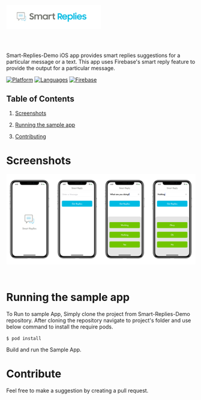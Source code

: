 

<div style="width:100%">
	<div style="width:50%; display:inline-block">
		<p align="center">
		<img align="center" src="https://github.com/pushpsenairekar2911/Smart-Replies-Demo/blob/master/Smart-Replies-Demo/Sketch/title.png">
		</p>	
	</div>	
</div>
</br>
</br>
</div>

Smart-Replies-Demo iOS app provides smart replies suggestions for a particular message or a text. This app uses Firebase's smart reply feature to provide the output for a particular message.

[![Platform](https://img.shields.io/badge/Platform-iOS-orange.svg)](https://github.com/pushpsenairekar2911/Smart-Replies-Demo)
[![Languages](https://img.shields.io/badge/Language-Swift-orange.svg)](https://github.com/pushpsenairekar2911/Smart-Replies-Demo)
[![Firebase](https://img.shields.io/badge/Firebase-Documentation-blue.svg)](https://firebase.google.com/docs/ml-kit/ios/generate-smart-replies)

## Table of Contents

1. [Screenshots](#Screenshots)

2. [Running the sample app](#Running-the-sample-app)

3. [Contributing](#Contributing)


# Screenshots

<img align="left" src="https://github.com/pushpsenairekar2911/Smart-Replies-Demo/blob/master/Smart-Replies-Demo/Sketch/Screenshots.png">
   
<br></br><br></br><br></br><br></br><br></br><br></br><br></br><br></br>

# Running the sample app

To Run to sample App, Simply clone the project from Smart-Replies-Demo repository. After cloning the repository navigate to project's folder and use below command to install the require pods.
   
   ```
   $ pod install
   ```
   Build and run the Sample App.
   
   
   # Contribute 
   
   Feel free to make a suggestion by creating a pull request.
